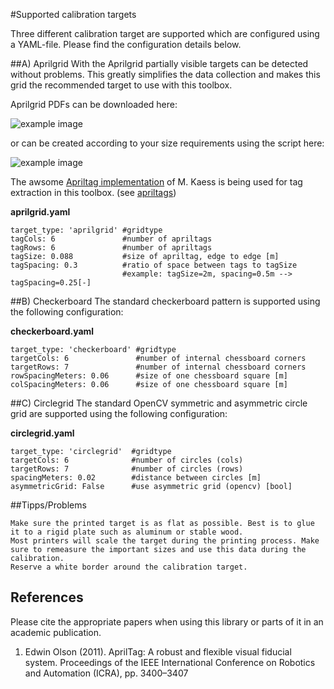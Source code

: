 #Supported calibration targets


Three different calibration target are supported which are configured using a YAML-file. Please find the configuration details below.

##A) Aprilgrid
With the Aprilgrid partially visible targets can be detected without problems. This greatly simplifies the data collection and makes this grid the recommended target to use with this toolbox.

Aprilgrid PDFs can be downloaded here:

![example image](https://raw.githubusercontent.com/wiki/schneith/Kalibr-test/images/todo.gif)

or can be created according to your size requirements using the script here:

![example image](https://raw.githubusercontent.com/wiki/schneith/Kalibr-test/images/todo.gif)

The awsome [Apriltag implementation](http://people.csail.mit.edu/kaess/apriltags/) of M. Kaess is being used for tag extraction in this toolbox. (see [apriltags](#olson))

**aprilgrid.yaml**
```
target_type: 'aprilgrid' #gridtype
tagCols: 6               #number of apriltags
tagRows: 6               #number of apriltags
tagSize: 0.088           #size of apriltag, edge to edge [m]
tagSpacing: 0.3          #ratio of space between tags to tagSize
                         #example: tagSize=2m, spacing=0.5m --> tagSpacing=0.25[-]
```

##B) Checkerboard
The standard checkerboard pattern is supported using the following configuration:

**checkerboard.yaml**
```
target_type: 'checkerboard' #gridtype
targetCols: 6               #number of internal chessboard corners
targetRows: 7               #number of internal chessboard corners
rowSpacingMeters: 0.06      #size of one chessboard square [m]
colSpacingMeters: 0.06      #size of one chessboard square [m]
```

##C) Circlegrid
The standard OpenCV symmetric and asymmetric circle grid are supported using the following configuration:

**circlegrid.yaml**
```
target_type: 'circlegrid'  #gridtype
targetCols: 6              #number of circles (cols)
targetRows: 7              #number of circles (rows)
spacingMeters: 0.02        #distance between circles [m]
asymmetricGrid: False      #use asymmetric grid (opencv) [bool]
```

##Tipps/Problems

    Make sure the printed target is as flat as possible. Best is to glue it to a rigid plate such as aluminum or stable wood.
    Most printers will scale the target during the printing process. Make sure to remeasure the important sizes and use this data during the calibration.
    Reserve a white border around the calibration target. 

## References
Please cite the appropriate papers when using this library or parts of it in an academic publication.

1. <a name="olson"></a>Edwin Olson (2011). AprilTag: A robust and flexible visual fiducial system. Proceedings of the IEEE International Conference on Robotics and Automation (ICRA), pp. 3400–3407

